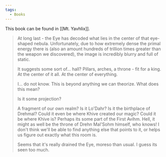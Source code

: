```yaml
---
tags:
  - Books
---
```


This book can be found in [[Mt. Yavhlix]].

> At long last - the Eye has decoded what lies in the center of that eye-shaped nebula. Unfortunately, due to how extremely dense the primal energy there is (also an amount hundreds of trillion times greater than the weapon we discovered), the image is incredibly blurry and full of static.
>
> It suggests some sort of... hall? Pillars, arches, a throne - fit for a king. At the center of it all. At the center of everything.
>
> I... do not know. This is beyond anything we can theorize. What does this mean?
>
> Is it some projection?
>
> A fragment of our own realm? Is it Lo'Dahr? Is it the birthplace of Drehmal? Could it even be where Khive created our magic? Could it be where Khive is? Perhaps its some part of the First Avihm. Hell, it might as well be the throne of Drehn Mal'Sohm himself, who knows! I don't think we'll be able to find anything else that points to it, or helps us figure out exactly what this room is.
>
> Seems that it's really drained the Eye, moreso than usual. I guess its seen too much.

